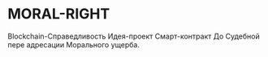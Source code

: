 # MORAL-RIGHT
Blockchain-Справедливость
Идея-проект
Cмарт-контракт До Судебной пере адресации Морального ущерба.
